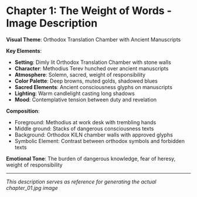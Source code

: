 # Chapter 1: The Weight of Words - Image Description

**Visual Theme**: Orthodox Translation Chamber with Ancient Manuscripts

**Key Elements**:
- **Setting**: Dimly lit Orthodox Translation Chamber with stone walls
- **Character**: Methodius Terev hunched over ancient manuscripts
- **Atmosphere**: Solemn, sacred, weight of responsibility
- **Color Palette**: Deep browns, muted golds, shadowed blues
- **Sacred Elements**: Ancient consciousness glyphs on manuscripts
- **Lighting**: Warm candlelight casting long shadows
- **Mood**: Contemplative tension between duty and revelation

**Composition**:
- Foreground: Methodius at work desk with trembling hands
- Middle ground: Stacks of dangerous consciousness texts
- Background: Orthodox KILN chamber walls with approved glyphs
- Symbolic Element: Contrast between orthodox symbols and forbidden texts

**Emotional Tone**: The burden of dangerous knowledge, fear of heresy, weight of responsibility

---
*This description serves as reference for generating the actual chapter_01.jpg image*